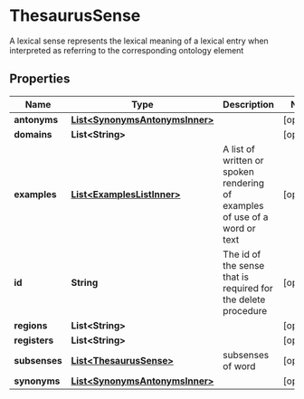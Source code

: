 

# ThesaurusSense

A lexical sense represents the lexical meaning of a lexical entry when interpreted as referring to the corresponding ontology element

## Properties

| Name | Type | Description | Notes |
|------------ | ------------- | ------------- | -------------|
|**antonyms** | [**List&lt;SynonymsAntonymsInner&gt;**](SynonymsAntonymsInner.md) |  |  [optional] |
|**domains** | **List&lt;String&gt;** |  |  [optional] |
|**examples** | [**List&lt;ExamplesListInner&gt;**](ExamplesListInner.md) | A list of written or spoken rendering of examples of use of a word or text |  [optional] |
|**id** | **String** | The id of the sense that is required for the delete procedure |  [optional] |
|**regions** | **List&lt;String&gt;** |  |  [optional] |
|**registers** | **List&lt;String&gt;** |  |  [optional] |
|**subsenses** | [**List&lt;ThesaurusSense&gt;**](ThesaurusSense.md) | subsenses of word |  [optional] |
|**synonyms** | [**List&lt;SynonymsAntonymsInner&gt;**](SynonymsAntonymsInner.md) |  |  [optional] |



